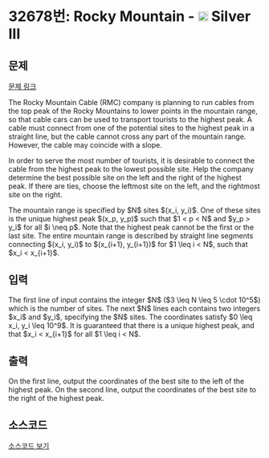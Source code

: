 # 32678번: Rocky Mountain - <img src="https://static.solved.ac/tier_small/8.svg" style="height:20px" /> Silver III

<!-- performance -->

<!-- 문제 제출 후 깃허브에 푸시를 했을 때 제출한 코드의 성능이 입력될 공간입니다.-->

<!-- end -->

## 문제

[문제 링크](https://boj.kr/32678)


<p>The Rocky Mountain Cable (RMC) company is planning to run cables from the top peak of the Rocky Mountains to lower points in the mountain range, so that cable cars can be used to transport tourists to the highest peak.  A cable must connect from one of the potential sites to the highest peak in a straight line, but the cable cannot cross any part of the mountain range.  However, the cable may coincide with a slope.</p>

<p>In order to serve the most number of tourists, it is desirable to connect the cable from the highest peak to the lowest possible site.  Help the company determine the best possible site on the left and the right of the highest peak.  If there are ties, choose the leftmost site on the left, and the rightmost site on the right.</p>

<p>The mountain range is specified by $N$ sites $(x_i, y_i)$. One of these sites is the unique highest peak $(x_p, y_p)$ such that $1 &lt; p &lt; N$ and $y_p &gt; y_i$ for all $i \neq p$.  Note that the highest peak cannot be the first or the last site.  The entire mountain range is described by straight line segments connecting $(x_i, y_i)$ to $(x_{i+1}, y_{i+1})$ for $1 \leq i &lt; N$, such that $x_i &lt; x_{i+1}$.</p>



## 입력


<p>The first line of input contains the integer $N$ ($3 \leq N \leq 5 \cdot 10^5$) which is the number of sites.  The next $N$ lines each contains two integers $x_i$ and $y_i$, specifying the $N$ sites.  The coordinates satisfy $0 \leq x_i, y_i \leq 10^9$. It is guaranteed that there is a unique highest peak, and that $x_i &lt; x_{i+1}$ for all $1 \leq i &lt; N$.</p>



## 출력


<p>On the first line, output the coordinates of the best site to the left of the highest peak.  On the second line, output the coordinates of the best site to the right of the highest peak.</p>



## 소스코드

[소스코드 보기](Main.java)